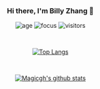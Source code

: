 <div align="center">
  
### Hi there, I'm Billy Zhang 👋
![age](https://img.shields.io/badge/age-19-brightgreen)
![focus](https://img.shields.io/badge/focus-Linguistics-yellowgreen)
![visitors](https://visitor-badge.herokuapp.com/badge?page_id=magicgh.github.profile)

<br/>

[![Top Langs](https://github-readme-stats.vercel.app/api/top-langs/?username=magicgh&layout=compact)](https://github.com/anuraghazra/github-readme-stats)

<br/>

[![Magicgh's github stats](https://github-readme-stats.vercel.app/api?username=magicgh&show_icons=true)](https://github.com/magicgh)

</div>  
